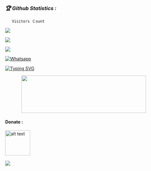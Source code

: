 <h3><b><i>🏆 Github Statistics :</i></b></h3>

       Visitors Ｃount
 <img src="https://profile-counter.glitch.me/MR-X-HADI/count.svg" />
</p>

<a href="https://github.com/MR-X-HADI"><img src="https://img.shields.io/github/followers/MR-X-HADI?label=followers&style=social"/></a>

[![](https://img.shields.io/badge/Facebook-blue?logo=Facebook&logoColor=blue&labelColor=white)](https://www.facebook.com/profile.php?id=100054222010368)

[![Whatsapp](https://img.shields.io/badge/Whatsapp-Budisetiawan-deepgreen?style=flat-square&logo=whatsapp)](https://wa.me/+6285362211672)


[![Typing SVG](https://readme-typing-svg.herokuapp.com?color=5547F7&background=DBDBDB00&lines=Assalamualikum)](https://git.io/typing-svg)


<p align="center">
  <img width="400" height="120" src="https://github-readme-stats.vercel.app/api/top-langs/?username=MR-X-HADI&layout=compact&theme=chartreuse-dark">
</p>


#### Donate :

<a href="https://sociabuzz.com/123345/tribe"><img src="https://upload.wikimedia.org/wikipedia/commons/7/72/Logo_dana_blue.svg" alt="alt text" width="80" height="80"></a> &nbsp;&nbsp;

<a href="https://visitcount.itsvg.in">
  <img src="https://visitcount.itsvg.in/api?id=MR-X-HADI&label=Profile%20Views&color=3&icon=6&pretty=true" />
</a>

